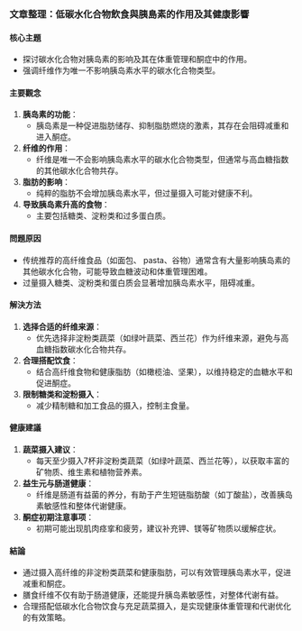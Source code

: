 ### 文章整理：低碳水化合物飲食與胰島素的作用及其健康影響

#### 核心主題
- 探讨碳水化合物对胰岛素的影响及其在体重管理和酮症中的作用。
- 强调纤维作为唯一不影响胰岛素水平的碳水化合物类型。

#### 主要觀念
1. **胰岛素的功能**：
   - 胰岛素是一种促进脂肪储存、抑制脂肪燃烧的激素，其存在会阻碍减重和进入酮症。
2. **纤维的作用**：
   - 纤维是唯一不会影响胰岛素水平的碳水化合物类型，但通常与高血糖指数的其他碳水化合物共存。
3. **脂肪的影响**：
   - 纯粹的脂肪不会增加胰岛素水平，但过量摄入可能对健康不利。
4. **导致胰岛素升高的食物**：
   - 主要包括糖类、淀粉类和过多蛋白质。

#### 問題原因
- 传统推荐的高纤维食品（如面包、 pasta、谷物）通常含有大量影响胰岛素的其他碳水化合物，可能导致血糖波动和体重管理困难。
- 过量摄入糖类、淀粉类和蛋白质会显著增加胰岛素水平，阻碍减重。

#### 解決方法
1. **选择合适的纤维来源**：
   - 优先选择非淀粉类蔬菜（如绿叶蔬菜、西兰花）作为纤维来源，避免与高血糖指数碳水化合物共存。
2. **合理搭配饮食**：
   - 结合高纤维食物和健康脂肪（如橄榄油、坚果），以维持稳定的血糖水平和促进酮症。
3. **限制糖类和淀粉摄入**：
   - 减少精制糖和加工食品的摄入，控制主食量。

#### 健康建議
1. **蔬菜摄入建议**：
   - 每天至少摄入7杯非淀粉类蔬菜（如绿叶蔬菜、西兰花等），以获取丰富的矿物质、维生素和植物营养素。
2. **益生元与肠道健康**：
   - 纤维是肠道有益菌的养分，有助于产生短链脂肪酸（如丁酸盐），改善胰岛素敏感性和整体代谢健康。
3. **酮症初期注意事项**：
   - 初期可能出现肌肉痉挛和疲劳，建议补充钾、镁等矿物质以缓解症状。

#### 結論
- 通过摄入高纤维的非淀粉类蔬菜和健康脂肪，可以有效管理胰岛素水平，促进减重和酮症。
- 膳食纤维不仅有助于肠道健康，还能提升胰岛素敏感性，对整体代谢有益。
- 合理搭配低碳水化合物饮食与充足蔬菜摄入，是实现健康体重管理和代谢优化的有效策略。